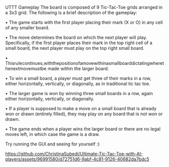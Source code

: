 UTTT Gameplay
The board is composed of 9 Tic-Tac-Toe grids arranged in a 3x3 grid. The following is a brief description of the gameplay:

• The game starts with the first player placing their mark (X or O) in any cell of any smaller board.

• The move determines the board on which the next player will play. Specifically, if the first player places their mark in the top right cell of a small board, the next player must play on the top right small board.

• Thisrulecontinues,withthepositionofamovewithinasmallboarddictatingwherethenextmovemustbe made within the larger board.

• To win a small board, a player must get three of their marks in a row, either horizontally, vertically, or diagonally, as in traditional tic tac toe.

• The larger game is won by winning three small boards in a row, again either horizontally, vertically, or diagonally.

• If a player is supposed to make a move on a small board that is already won or drawn (entirely filled), they may play on any board that is not won or drawn.

• The game ends when a player wins the larger board or there are no legal moves left, in which case the game is a draw.


Try running the GUI and seeing for yourself :)


https://github.com/ChristinaSubedi/Ultimate-Tic-Tac-Toe-with-AI-players/assets/96991580/d72751d6-9abf-4c81-9126-40682da7bdc5

